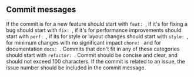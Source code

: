 ## Commit messages
If the commit is for a new feature should start with `feat: `, if it's for fixing a bug should start with `fix: `, if it's for performance improvements should start with `perf: `, if its for style or layout changes should start with `style: `, for minimum changes with no significant impact `chore: ` and for documentation `docs: `. Commits that don't fit in any of these categories should start with `refactor: `. Commit should be concise and clear, and should not exceed 100 characters. If the commit is related to an issue, the issue number should be included in the commit message.